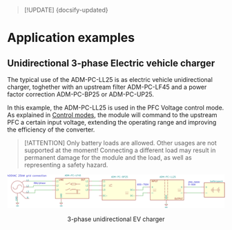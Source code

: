 > [!UPDATE] {docsify-updated}
# Application examples


## Unidirectional 3-phase Electric vehicle charger
The typical use of the ADM-PC-LL25 is as electric vehicle unidirectional charger, toghether with an upstream filter ADM-PC-LF45 and a power factor correction ADM-PC-BP25 or ADM-PC-UP25.

In this example, the ADM-PC-LL25 is used in the PFC Voltage control mode. As explained in [Control modes](power-modules/ADM-PC-LL25/theory_of_operation.md#control-modes), the module will command to the upstream PFC a certain input voltage, extending the operating range and improving the efficiency of the converter.

>[!ATTENTION] Only battery loads are allowed. Other usages are not supported at the moment! Connecting a different load may result in permanent damage for the module and the load, as well as representing a safety hazard.

![3phase charging](images/app_3phase_charger.svg ':size=100%')
<figcaption style="text-align: center">3-phase unidirectional EV charger</figcaption>